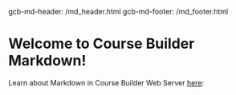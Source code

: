 gcb-md-header: /md_header.html
gcb-md-footer: /md_footer.html

# Welcome to Course Builder Markdown!

Learn about Markdown in Course Builder Web Server [here](markdown.html):